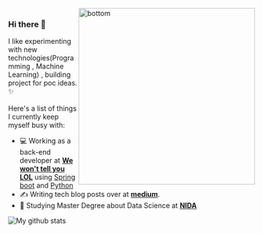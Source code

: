 <!-- <img align="right" src="https://user-images.githubusercontent.com/25294734/88893251-48eec880-d270-11ea-8cbb-1167b76763d1.gif" alt="bottom" width=450px height=465px> -->
<img align="right" src="https://user-images.githubusercontent.com/25294734/88898294-b4d42f80-d276-11ea-8f7e-749b0633c536.gif" alt="bottom" width=360px>

### Hi there 👋

I like experimenting with new technologies(Programming , Machine Learning) , building project for poc ideas. ✨ <br/><br/>
Here's a list of things I currently keep myself busy with: <br/>

- 💻 Working as a back-end developer at **[We won't tell you LOL](https://google.com)** using [Spring boot](https://spring.io/projects/spring-boot) and [Python](https://www.python.org//)
- ✍️ Writing tech blog posts over at **[medium](https://medium.com/@Chalach.mo)**.
- 🌱 Studying Master Degree about Data Science  at **[NIDA](http://as.nida.ac.th/gsas/programs/master-business-analytics-and-data-science/ds-2019/)** 

![My github stats](https://github-readme-stats.vercel.app/api?username=Kzis&show_icons=true)

